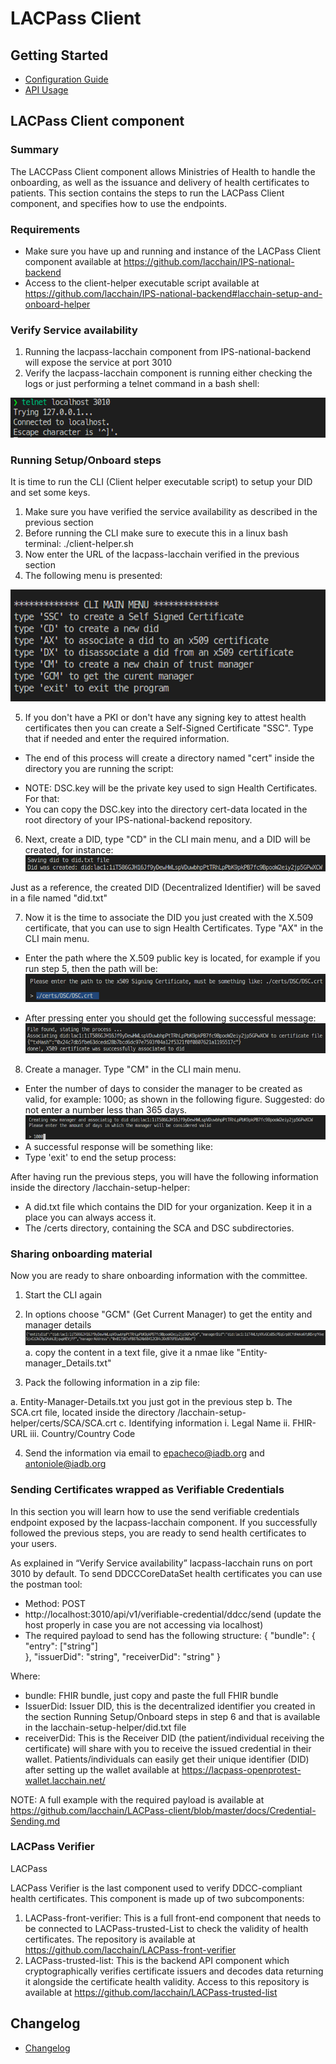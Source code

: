 # LACPass Client

## Getting Started

- [Configuration Guide](docs/tech/configuration.md)
- [API Usage](docs/API-Guide.md)

## LACPass Client component 

### Summary
The LACCPass Client component allows Ministries of Health to handle the onboarding, as well as the issuance and delivery of health certificates to patients.
This section contains the steps to run the LACPass Client component, and specifies how to use the endpoints.

### Requirements
- Make sure you have up and running and instance of the LACPass Client component available at https://github.com/lacchain/IPS-national-backend
- Access to the client-helper executable script available at https://github.com/lacchain/IPS-national-backend#lacchain-setup-and-onboard-helper

### Verify Service availability
1. Running the lacpass-lacchain component from IPS-national-backend will expose the service at port 3010
2. Verify the lacpass-lacchain component is running either checking the logs or just performing a telnet command in a bash shell: 

![](https://github.com/lacchain/LACPass-client/blob/master/docs/examples/telnet3010.png)

### Running Setup/Onboard steps

It is time to run the CLI (Client helper executable script) to setup your DID and set some keys.
1. Make sure you have verified the service availability as described in the previous section
2. Before running the CLI make sure to execute this in a linux bash terminal: ./client-helper.sh
3. Now enter the URL of the lacpass-lacchain verified in the previous section
4. The following menu is presented:

![](https://github.com/lacchain/LACPass-client/blob/master/docs/examples/CLIMainMenu.png)

5. If you don't have a PKI or don't have any signing key to attest health certificates then you can create a Self-Signed Certificate "SSC". Type that if needed and enter the required information.
- The end of this process will create a directory named "cert" inside the directory you are running the script:

* NOTE: DSC.key will be the private key used to sign Health Certificates. For that:
* You can copy the DSC.key into the directory cert-data located in the root directory of your IPS-national-backend repository.

6. Next, create a DID, type "CD" in the CLI main menu, and a DID will be created, for instance:
![](https://github.com/lacchain/LACPass-client/blob/master/docs/examples/didtxtfile.png)

Just as a reference, the created DID (Decentralized Identifier) will be saved in a file named "did.txt" 

7. Now it is the time to associate the DID you just created with the X.509 certificate, that you can use to sign Health Certificates. Type "AX" in the CLI main menu.
* Enter the path where the X.509 public key is located, for example if you run step 5, then the path will be:
![](https://github.com/lacchain/LACPass-client/blob/master/docs/examples/X509path.png)

* After pressing enter you should get the following successful message:
![](https://github.com/lacchain/LACPass-client/blob/master/docs/examples/didx509association.png)

8. Create a manager. Type "CM" in the CLI main menu.
*  Enter the number of days to consider the manager to be created as valid, for example: 1000; as shown in the following figure. Suggested: do not enter a number less than 365 days.
![](https://github.com/lacchain/LACPass-client/blob/master/docs/examples/creatingManager.png)
* A successful response will be something like:  
* Type 'exit' to end the setup process:

After having run the previous steps, you will have the following information inside the directory /lacchain-setup-helper:
* A did.txt file which contains the DID for your organization. Keep it in a place you can always access it.
* The /certs directory, containing the SCA and DSC subdirectories.

### Sharing onboarding material 

Now you are ready to share onboarding information with the committee. 

1. Start the CLI again
2. In options choose "GCM" (Get Current Manager) to get the entity and manager details
![](https://github.com/lacchain/LACPass-client/blob/master/docs/examples/GCM.png)
a. copy the content in a text file, give it a nmae like "Entity-manager_Details.txt"

3. Pack the following information in a zip file:

a. Entity-Manager-Details.txt you just got in the previous step
b. The SCA.crt file, located inside the directory /lacchain-setup-helper/certs/SCA/SCA.crt
c. Identifying information
	i. Legal Name
	ii. FHIR-URL
	iii. Country/Country Code

4. Send the information via email to epacheco@iadb.org and antoniole@iadb.org

### Sending Certificates wrapped as Verifiable Credentials

In this section you will learn how to use the send verifiable credentials endpoint exposed by the lacpass-lacchain component. If you successfully followed the previous steps, you are ready to send health certificates to your users. 

As explained in “Verify Service availability” lacpass-lacchain runs on port 3010 by default. To send DDCCCoreDataSet health certificates you can use the postman tool:

* Method: POST
* http://localhost:3010/api/v1/verifiable-credential/ddcc/send (update the host properly in case you are not accessing via localhost)
* The required payload to send has the following structure:
	{ 
	 "bundle":
			{
			 "entry": 
			  ["string"]		
			},
	 "issuerDid": "string",
	 "receiverDid": "string"
	}

Where:
* bundle: FHIR bundle, just copy and paste the full FHIR bundle
* IssuerDid: Issuer DID, this is the decentralized identifier you created in the section Running Setup/Onboard steps in step 6 and that is available in the lacchain-setup-helper/did.txt file
* receiverDid: This is the Receiver DID (the patient/individual receiving the certificate) will share with you to receive the issued credential in their wallet. Patients/individuals can easily get their unique identifier (DID) after setting up the wallet available at https://lacpass-openprotest-wallet.lacchain.net/

NOTE: A full example with the required payload is available at https://github.com/lacchain/LACPass-client/blob/master/docs/Credential-Sending.md

### LACPass Verifier

LACPass 

LACPass Verifier is the last component used to verify DDCC-compliant health certificates. This component is made up of two subcomponents:

1. LACPass-front-verifier: This is a full front-end component that needs to be connected to LACPass-trusted-List to check the validity of health certificates. The repository is available at https://github.com/lacchain/LACPass-front-verifier
2. LACPass-trusted-list: This is the backend API component which cryptographically verifies certificate issuers and decodes data returning it alongside the certificate health validity. Access to this repository is available at https://github.com/lacchain/LACPass-trusted-list


## Changelog
- [Changelog](./CHANGELOG.md)


